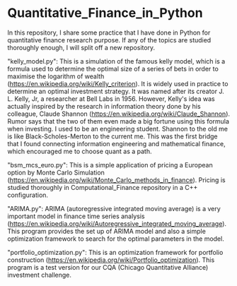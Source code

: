 # Quantitative_Finance_in_Python
In this repository, I share some practice that I have done in Python for quantitative finance research purpose. If any of the topics are studied thoroughly enough, I will split off a new repository.

"kelly_model.py": 
This is a simulation of the famous kelly model, which is a formula used to determine the optimal size of a series of bets in order to maximise the logarithm of wealth (https://en.wikipedia.org/wiki/Kelly_criterion). It is widely used in practice to determine an optimal investment strategy. It was named after its creator J. L. Kelly, Jr, a researcher at Bell Labs in 1956. However, Kelly's idea was actually inspired by the research in information theory done by his colleague, Claude Shannon (https://en.wikipedia.org/wiki/Claude_Shannon). Rumor says that the two of them even made a big fortune using this formula when investing. I used to be an engineering student. Shannon to the old me is like Black-Scholes-Merton to the current me. This was the first bridge that I found connecting information engineering and mathematical finance, which encouraged me to choose quant as a path.

"bsm_mcs_euro.py": This is a simple application of pricing a European option by Monte Carlo Simulation (https://en.wikipedia.org/wiki/Monte_Carlo_methods_in_finance). Pricing is studied thoroughly in Computational_Finance repository in a C++ configuration.

"ARIMA.py": ARIMA (autoregressive integrated moving average) is a very important model in finance time series analysis (https://en.wikipedia.org/wiki/Autoregressive_integrated_moving_average). This program provides the set up of ARIMA model and also a simple optimization framework to search for the optimal parameters in the model.

"portfolio_optimization.py": This is an optimization framework for portfolio construction (https://en.wikipedia.org/wiki/Portfolio_optimization). This program is a test version for our CQA (Chicago Quantitative Alliance) investment challenge.
